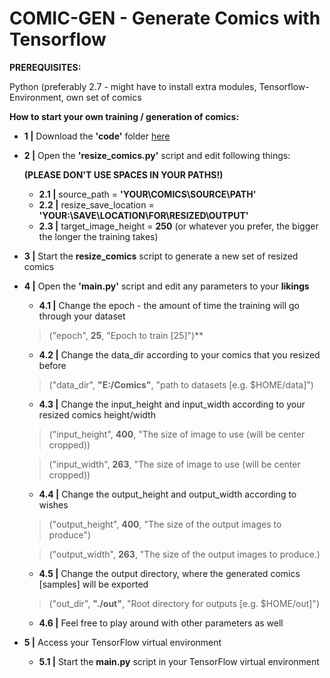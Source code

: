 # COMIC-GEN - Generate Comics with Tensorflow 

**PREREQUISITES:**

Python (preferably 2.7 - might have to install extra modules, Tensorflow-Environment, own set of comics

**How to start your own training / generation of comics:**

* **1 |** Download the **'code'** folder [here](https://github.com/ARGNZXT/comic-gen/releases/tag/v0.2-beta)

* **2 |** Open the **'resize_comics.py'** script and edit following things:

  **(PLEASE DON'T USE SPACES IN YOUR PATHS!)**

  * **2.1 |** source_path = **'YOUR\COMICS\SOURCE\PATH'**
  * **2.2 |** resize_save_location = **'YOUR:\\SAVE\\LOCATION\\FOR\\RESIZED\\OUTPUT'**
  * **2.3 |** target_image_height = **250** (or whatever you prefer, the bigger the longer the training takes)

* **3 |** Start the **resize_comics** script to generate a new set of resized comics

* **4 |** Open the **'main.py'** script and edit any parameters to your **likings**

  * **4.1  |** Change the epoch - the amount of time the training will go through your dataset
  
  > ("epoch", **25**, "Epoch to train [25]")** 
  
  * **4.2  |** Change the data_dir according to your comics that you resized before
  
  > ("data_dir", **"E:/Comics"**, "path to datasets [e.g. $HOME/data]")
  
  
  * **4.3  |** Change the input_height and input_width according to your resized comics height/width
  
  > ("input_height", **400**, "The size of image to use (will be center cropped))
  
  > ("input_width", **263**, "The size of image to use (will be center cropped))
  
   * **4.4  |** Change the output_height and output_width according to wishes
   
  > ("output_height", **400**, "The size of the output images to produce")
  
  > ("output_width", **263**, "The size of the output images to produce.)
                
   * **4.5  |** Change the output directory, where the generated comics [samples] will be exported  
                
  > ("out_dir", **"./out"**, "Root directory for outputs [e.g. $HOME/out]")
  
  * **4.6  |** Feel free to play around with other parameters as well


* **5 |** Access your TensorFlow virtual environment

   * **5.1  |** Start the **main.py** script in your TensorFlow virtual environment
